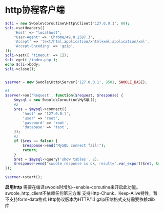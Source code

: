 # http协程客户端
```php
$cli = new Swoole\Coroutine\Http\Client('127.0.0.1', 80);
$cli->setHeaders([
    'Host' => "localhost",
    "User-Agent" => 'Chrome/49.0.2587.3',
    'Accept' => 'text/html,application/xhtml+xml,application/xml',
    'Accept-Encoding' => 'gzip',
]);
$cli->set([ 'timeout' => 1]);
$cli->get('/index.php');
echo $cli->body;
$cli->close();


$server = new Swoole\Http\Server('127.0.0.1', 9501, SWOOLE_BASE);

#1
$server->on('Request', function($request, $response) {
    $mysql = new Swoole\Coroutine\MySQL();
    #2
    $res = $mysql->connect([
        'host' => '127.0.0.1',
        'user' => 'root',
        'password' => 'root',
        'database' => 'test',
    ]);
    #3
    if ($res == false) {
        $response->end("MySQL connect fail!");
        return;
    }
    $ret = $mysql->query('show tables', 2);
    $response->end("swoole response is ok, result=".var_export($ret, true));
});

$server->start();
```
**启用http**
需要在编译swoole时增加--enable-coroutine来开启此功能。
swoole_http_client不依赖任何第三方库
支持Http-Chunk、Keep-Alive特性，暂不支持form-data格式
Http协议版本为HTTP/1.1
gzip压缩格式支持需要依赖zlib库